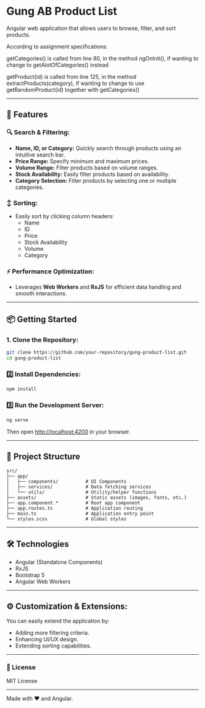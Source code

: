 # Gung AB Product List

Angular web application that allows users to browse, filter, and sort products.

According to assignment specifications:

   getCategories() is called from line 80, in the method ngOnInit(), if wanting to change to getAlotOfCategories() instead

   getProduct(id) is called from line 125, in the method extractProducts(category),
      if wanting to change to use getRandomProduct(id) together with getCategories()

---

## 🚀 Features

### 🔍 **Search & Filtering:**
- **Name, ID, or Category:** Quickly search through products using an intuitive search bar.
- **Price Range:** Specify minimum and maximum prices.
- **Volume Range:** Filter products based on volume ranges.
- **Stock Availability:** Easily filter products based on availability.
- **Category Selection:** Filter products by selecting one or multiple categories.

### ↕️ **Sorting:**
- Easily sort by clicking column headers:
  - Name
  - ID
  - Price
  - Stock Availability
  - Volume
  - Category

### ⚡ **Performance Optimization:**
- Leverages **Web Workers** and **RxJS** for efficient data handling and smooth interactions.

---

## 📦 Getting Started

### 1. **Clone the Repository:**
```sh
git clone https://github.com/your-repository/gung-product-list.git
cd gung-product-list
```

### 2️⃣ **Install Dependencies:**

```sh
npm install
```

### 3️⃣ **Run the Development Server:**

```sh
ng serve
```

Then open [http://localhost:4200](http://localhost:4200/) in your browser.

---

## 📂 Project Structure

```
src/
├── app/
│   ├── components/          # UI Components
│   ├── services/            # Data fetching services
│   └── utils/               # Utility/helper functions
├── assets/                  # Static assets (images, fonts, etc.)
├── app.component.*          # Root app component
├── app.routes.ts            # Application routing
├── main.ts                  # Application entry point
└── styles.scss              # Global styles
```

---

## 🛠️ Technologies
- Angular (Standalone Components)
- RxJS
- Bootstrap 5
- Angular Web Workers

---

## ⚙️ **Customization & Extensions:**

You can easily extend the application by:
- Adding more filtering criteria.
- Enhancing UI/UX design.
- Extending sorting capabilities.

---

### 📜 License

MIT License

---

Made with ❤️ and Angular.

